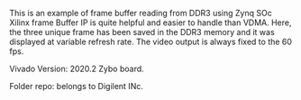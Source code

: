 This is an example of frame buffer reading from DDR3 using Zynq SOc
Xilinx frame Buffer IP is quite helpful and easier to handle than VDMA.
Here, the three unique frame has been saved in the DDR3 memory and 
it was displayed at variable refresh rate. The video output is always fixed to the 
60 fps.

Vivado Version: 2020.2
Zybo board.

Folder repo: belongs to Digilent INc.
